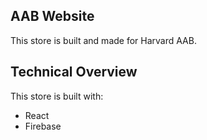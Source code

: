 ## AAB Website

This store is built and made for Harvard AAB.

## Technical Overview

This store is built with:

- React
- Firebase

